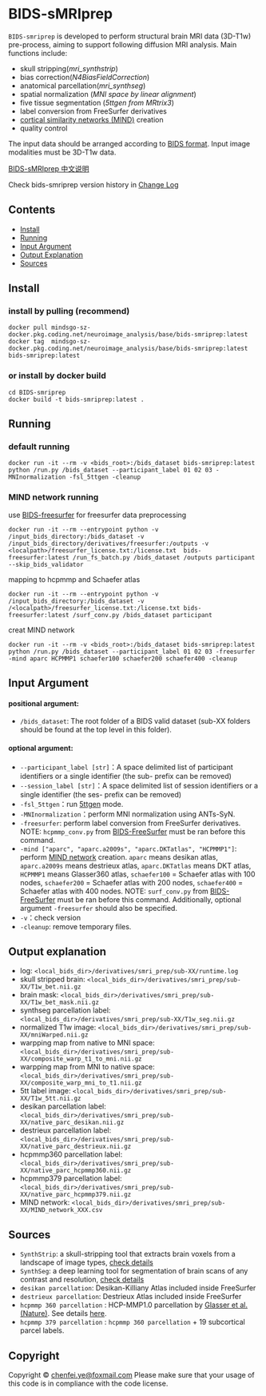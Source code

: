 

# BIDS-sMRIprep

`BIDS-smriprep` is developed to perform structural brain MRI data (3D-T1w) pre-process, aiming to support following diffusion MRI analysis. Main functions include:
- skull stripping(*mri_synthstrip*)
- bias correction(*N4BiasFieldCorrection*)
- anatomical parcellation(*mri_synthseg*)
- spatial normalization (*MNI space by linear alignment*)
- five tissue segmentation (*5ttgen from MRtrix3*)
- label conversion from FreeSurfer derivatives
- [cortical similarity networks (MIND)](https://doi.org/10.1038/s41593-023-01376-7) creation
- quality control

The input data should be arranged according to [BIDS format](https://bids.neuroimaging.io/). Input image modalities must be 3D-T1w data. 

[BIDS-sMRIprep 中文说明](resources/README_Chs.md)

Check bids-smriprep version history in [Change Log](resources/CHANGELOG.md)

## Contents
* [Install](#Install)
* [Running](#running)
* [Input Argument](#input-argument)
* [Output Explanation](#output-explanation)
* [Sources](#sources)

## Install
### install by pulling (recommend)
```
docker pull mindsgo-sz-docker.pkg.coding.net/neuroimage_analysis/base/bids-smriprep:latest
docker tag  mindsgo-sz-docker.pkg.coding.net/neuroimage_analysis/base/bids-smriprep:latest  bids-smriprep:latest
```

### or install by docker build
```
cd BIDS-smriprep
docker build -t bids-smriprep:latest .
```

## Running
### default running
```
docker run -it --rm -v <bids_root>:/bids_dataset bids-smriprep:latest python /run.py /bids_dataset --participant_label 01 02 03 -MNInormalization -fsl_5ttgen -cleanup
```

### MIND network running
use [BIDS-freesurfer](https://github.com/chenfei-ye/BIDS-freesurfer) for freesurfer data preprocessing
```
docker run -it --rm --entrypoint python -v /input_bids_directory:/bids_dataset -v /input_bids_directory/derivatives/freesurfer:/outputs -v <localpath>/freesurfer_license.txt:/license.txt  bids-freesurfer:latest /run_fs_batch.py /bids_dataset /outputs participant --skip_bids_validator
```
mapping to hcpmmp and Schaefer atlas
```
docker run -it --rm --entrypoint python -v /input_bids_directory:/bids_dataset -v /<localpath>/freesurfer_license.txt:/license.txt bids-freesurfer:latest /surf_conv.py /bids_dataset participant 
```
creat MIND network
```
docker run -it --rm -v <bids_root>:/bids_dataset bids-smriprep:latest python /run.py /bids_dataset --participant_label 01 02 03 -freesurfer -mind aparc HCPMMP1 schaefer100 schaefer200 schaefer400 -cleanup
```

## Input Argument
####   positional argument:
-   `/bids_dataset`: The root folder of a BIDS valid dataset (sub-XX folders should be found at the top level in this folder).

####   optional argument:
-   `--participant_label [str]`：A space delimited list of participant identifiers or a single identifier (the sub- prefix can be removed)
-   `--session_label [str]`：A space delimited list of session identifiers or a single identifier (the ses- prefix can be removed)
- `-fsl_5ttgen`：run [5ttgen](https://mrtrix.readthedocs.io/en/dev/reference/commands/5ttgen.html) mode.
- `-MNInormalization`：perform MNI normalization using ANTs-SyN.
- `-freesurfer`: perform label conversion from FreeSurfer derivatives. NOTE: `hcpmmp_conv.py` from [BIDS-FreeSurfer](https://github.com/chenfei-ye/BIDS-freesurfer) must be ran before this command. 
- `-mind ["aparc", "aparc.a2009s", "aparc.DKTatlas", "HCPMMP1"]`: perform [MIND network](https://doi.org/10.1038/s41593-023-01376-7) creation. `aparc`  means desikan atlas, `aparc.a2009s`  means destrieux atlas, `aparc.DKTatlas`  means DKT atlas, `HCPMMP1`  means Glasser360 atlas, `schaefer100`  = Schaefer atlas with 100 nodes, `schaefer200`  = Schaefer atlas with 200 nodes, `schaefer400`  = Schaefer atlas with 400 nodes. NOTE: `surf_conv.py` from [BIDS-FreeSurfer](https://github.com/chenfei-ye/BIDS-freesurfer) must be ran before this command. Additionally, optional argument `-freesurfer` should also be specified. 
- `-v`：check version 
- `-cleanup`: remove temporary files.


## Output explanation
-   log:  `<local_bids_dir>/derivatives/smri_prep/sub-XX/runtime.log`
-   skull stripped brain:  `<local_bids_dir>/derivatives/smri_prep/sub-XX/T1w_bet.nii.gz`
-   brain mask:  `<local_bids_dir>/derivatives/smri_prep/sub-XX/T1w_bet_mask.nii.gz`
-   synthseg parcellation label:  `<local_bids_dir>/derivatives/smri_prep/sub-XX/T1w_seg.nii.gz`
-   normalized T1w image: `<local_bids_dir>/derivatives/smri_prep/sub-XX/mniWarped.nii.gz`
-   warpping map from native to MNI space:  `<local_bids_dir>/derivatives/smri_prep/sub-XX/composite_warp_t1_to_mni.nii.gz`
-   warpping map from MNI to native space:  `<local_bids_dir>/derivatives/smri_prep/sub-XX/composite_warp_mni_to_t1.nii.gz`
-  5tt label image:  `<local_bids_dir>/derivatives/smri_prep/sub-XX/T1w_5tt.nii.gz`
-  desikan parcellation label: `<local_bids_dir>/derivatives/smri_prep/sub-XX/native_parc_desikan.nii.gz`
-  destrieux parcellation label: `<local_bids_dir>/derivatives/smri_prep/sub-XX/native_parc_destrieux.nii.gz`
-  hcpmmp360 parcellation label: `<local_bids_dir>/derivatives/smri_prep/sub-XX/native_parc_hcpmmp360.nii.gz`
-  hcpmmp379 parcellation label: `<local_bids_dir>/derivatives/smri_prep/sub-XX/native_parc_hcpmmp379.nii.gz`
- MIND network: `<local_bids_dir>/derivatives/smri_prep/sub-XX/MIND_network_XXX.csv`

## Sources
- `SynthStrip`: a skull-stripping tool that extracts brain voxels from a landscape of image types, [check details](https://surfer.nmr.mgh.harvard.edu/docs/synthstrip/)
- `SynthSeg`: a deep learning tool for segmentation of brain scans of any contrast and resolution, [check details](https://github.com/BBillot/SynthSeg)
- `desikan parcellation`: Desikan-Killiany Atlas included inside FreeSurfer
- `destrieux parcellation`: Destrieux Atlas included inside FreeSurfer
- `hcpmmp 360 parcellation`  : HCP-MMP1.0 parcellation by  [Glasser et al. (Nature)](http://www.nature.com/nature/journal/v536/n7615/full/nature18933.html). See details  [here](https://cjneurolab.org/2016/11/22/hcp-mmp1-0-volumetric-nifti-masks-in-native-structural-space/).
- `hcpmmp 379 parcellation`  : `hcpmmp 360 parcellation` + 19 subcortical parcel labels.

## Copyright
Copyright © chenfei.ye@foxmail.com
Please make sure that your usage of this code is in compliance with the code license.


